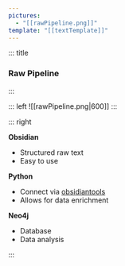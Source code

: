 ```yaml
---
pictures:
  - "[[rawPipeline.png]]"
template: "[[textTemplate]]"
---
```

<!-- .slide: id="RawPipeline" --><!-- slide template="[[textTemplate]]"-->
::: title
### Raw Pipeline
:::

::: left
![[rawPipeline.png|600]]
:::<!-- element align="center"-->

<style>
.small-indent > ul { 
   padding-left: 1em;
}
</style>

::: right

**Obsidian**
- Structured raw text
- Easy to use

**Python**
- Connect via [obsidiantools](https://github.com/mfarragher/obsidiantools)
- Allows for data enrichment

**Neo4j**
- Database
- Data analysis

:::<!-- element align="left" style="font-size: 18px; color: black" class="small-indent" -->